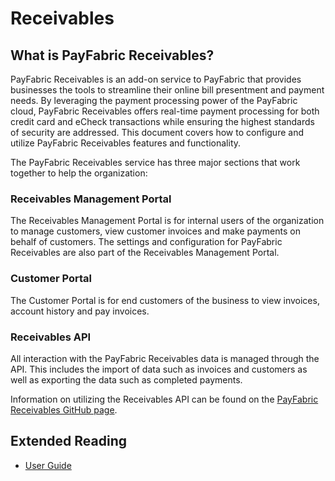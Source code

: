 Receivables
=======

What is PayFabric Receivables?
---------------

PayFabric Receivables is an add-on service to PayFabric that provides businesses the tools to
streamline their online bill presentment and payment needs. By leveraging the payment processing
power of the PayFabric cloud, PayFabric Receivables offers real-time payment processing for both
credit card and eCheck transactions while ensuring the highest standards of security are addressed.
This document covers how to configure and utilize PayFabric Receivables features and functionality.  

The PayFabric Receivables service has three major sections that work together to help the
organization:  

### Receivables Management Portal
The Receivables Management Portal is for internal users of the organization to manage
customers, view customer invoices and make payments on behalf of customers. The settings
and configuration for PayFabric Receivables are also part of the Receivables Management
Portal.  

### Customer Portal
The Customer Portal is for end customers of the business to view invoices, account history and
pay invoices.  

### Receivables API
All interaction with the PayFabric Receivables data is managed through the API. This includes the import of data such as invoices and customers as well as exporting the data such as completed payments.  

Information on utilizing the Receivables API can be found on the [PayFabric Receivables GitHub page](https://github.com/PayFabric/APIs/tree/master/Receivables).  


Extended Reading
----------------

* [User Guide](https://www.nodus.com/payfabric-receivables-user-guide)
